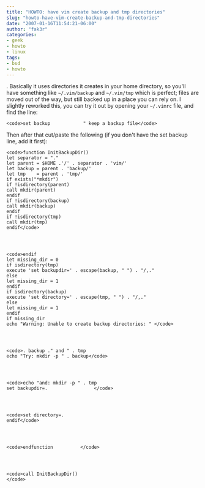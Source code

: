 ```yaml
---
title: "HOWTO: have vim create backup and tmp directories"
slug: "howto-have-vim-create-backup-and-tmp-directories"
date: "2007-01-16T11:54:21-06:00"
author: "fak3r"
categories:
- geek
- howto
- linux
tags:
- bsd
- howto
---
```


.  Basically  it uses directories it creates in your home directory, so you'll have something like `~/.vim/backup` and `~/.vim/tmp` which is perfect; files are moved out of the way, but still backed up in a place you can rely on. I slightly reworked this, you can try it out by opening your `~/.vimrc` file, and find the line:

    
    <code>set backup            " keep a backup file</code>


Then after that cut/paste the following (if you don't have the set backup line, add it first):

    
    <code>function InitBackupDir()
    let separator = "."
    let parent = $HOME .'/' . separator . 'vim/'
    let backup = parent . 'backup/'
    let tmp    = parent . 'tmp/'
    if exists("*mkdir")
    if !isdirectory(parent)
    call mkdir(parent)
    endif
    if !isdirectory(backup)
    call mkdir(backup)
    endif
    if !isdirectory(tmp)
    call mkdir(tmp)
    endif</code>



    
    <code>endif
    let missing_dir = 0
    if isdirectory(tmp)
    execute 'set backupdir=' . escape(backup, " ") . "/,."
    else
    let missing_dir = 1
    endif
    if isdirectory(backup)
    execute 'set directory=' . escape(tmp, " ") . "/,."
    else
    let missing_dir = 1
    endif
    if missing_dir
    echo "Warning: Unable to create backup directories: " </code>



    
    <code>. backup ." and " . tmp
    echo "Try: mkdir -p " . backup</code>



    
    <code>echo "and: mkdir -p " . tmp
    set backupdir=.                 </code>



    
    <code>set directory=.
    endif</code>



    
    <code>endfunction          </code>



    
    <code>call InitBackupDir()
    </code>
